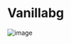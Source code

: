 # Vanillabg


![image](https://user-images.githubusercontent.com/44045782/116837447-e0d36700-aba0-11eb-9a18-10e1a6f7d312.png)
